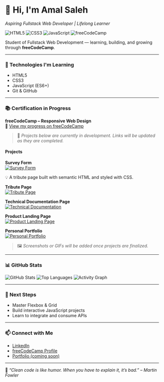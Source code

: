 # 👋 Hi, I'm Amal Saleh  
*Aspiring Fullstack Web Developer | Lifelong Learner*

![HTML5](https://img.shields.io/badge/HTML5-E34F26?style=for-the-badge&logo=html5&logoColor=white)
![CSS3](https://img.shields.io/badge/CSS3-1572B6?style=for-the-badge&logo=css3&logoColor=white)
![JavaScript](https://img.shields.io/badge/JavaScript-F7DF1E?style=for-the-badge&logo=javascript&logoColor=black)
![freeCodeCamp](https://img.shields.io/badge/freeCodeCamp-006400?style=for-the-badge&logo=freecodecamp&logoColor=white)

Student of Fullstack Web Development — learning, building, and growing through **freeCodeCamp**. 

---

### 🚀 Technologies I'm Learning
- HTML5  
- CSS3  
- JavaScript (ES6+)  
- Git & GitHub  

---

### 📚 Certification in Progress
**freeCodeCamp – Responsive Web Design**  
🔗 [View my progress on freeCodeCamp](https://www.freecodecamp.org/saleh-coder)

> 🚧 *Projects below are currently in development. Links will be updated as they are completed.*

#### Projects  
**Survey Form**  
[![Survey Form](https://github.com/saleh-coder/survey-form/blob/main/assets/images/screenshot-laptop-mobile.png?raw=true)](https://saleh-coder.github.io/survey-form/)

💡 A tribute page built with semantic HTML and styled with CSS.

**Tribute Page**  
[![Tribute Page](https://via.placeholder.com/400x200.png?text=WIP)](https://saleh-coder.github.io/tribute-page/)

**Technical Documentation Page**  
[![Technical Documentation](https://via.placeholder.com/400x200.png?text=WIP)](https://saleh-coder.github.io/technical-documentation/)

**Product Landing Page**  
[![Product Landing Page](https://via.placeholder.com/400x200.png?text=WIP)](https://saleh-coder.github.io/product-landing/)

**Personal Portfolio**  
[![Personal Portfolio](https://via.placeholder.com/400x200.png?text=WIP)](https://saleh-coder.github.io/personal-portfolio/)

> 🖼️ *Screenshots or GIFs will be added once projects are finalized.*

---

### 📊 GitHub Stats
![GitHub Stats](https://github-readme-stats.vercel.app/api?username=saleh-coder&show_icons=true&theme=radical)
![Top Languages](https://github-readme-stats.vercel.app/api/top-langs/?username=saleh-coder&layout=compact&theme=radical)
![Activity Graph](https://github-readme-activity-graph.vercel.app/graph?username=saleh-coder&theme=react-dark&hide_border=true)

---

### 🧩 Next Steps
- Master Flexbox & Grid  
- Build interactive JavaScript projects  
- Learn to integrate and consume APIs   

---

### 📫 Connect with Me
- [LinkedIn](https://www.linkedin.com/in/amal-saleh-8019b8b1/)  
- [freeCodeCamp Profile](https://www.freecodecamp.org/saleh-coder)  
- [Portfolio (coming soon)]()

---

🧠 *“Clean code is like humor. When you have to explain it, it’s bad.” – Martin Fowler*
